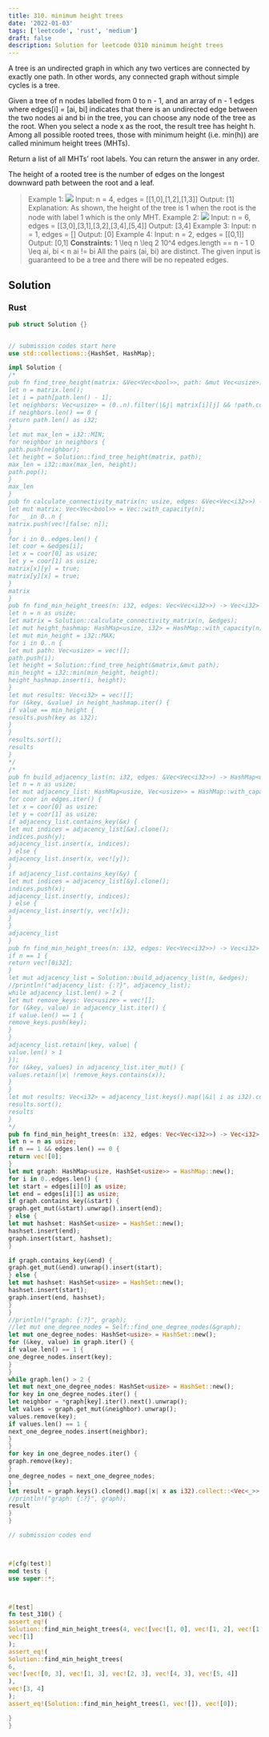 ```yaml
---
title: 310. minimum height trees
date: '2022-01-03'
tags: ['leetcode', 'rust', 'medium']
draft: false
description: Solution for leetcode 0310 minimum height trees
---
```




A tree is an undirected graph in which any two vertices are connected by exactly one path. In other words, any connected graph without simple cycles is a tree.

Given a tree of n nodes labelled from 0 to n - 1, and an array of n - 1 edges where edges[i] <TeX>=</TeX> [ai, bi] indicates that there is an undirected edge between the two nodes ai and bi in the tree, you can choose any node of the tree as the root. When you select a node x as the root, the result tree has height h. Among all possible rooted trees, those with minimum height (i.e. min(h))  are called minimum height trees (MHTs).

Return a list of all MHTs' root labels. You can return the answer in any order.

The height of a rooted tree is the number of edges on the longest downward path between the root and a leaf.



>   Example 1:
>   ![](https://assets.leetcode.com/uploads/2020/09/01/e1.jpg)
>   Input: n <TeX>=</TeX> 4, edges <TeX>=</TeX> [[1,0],[1,2],[1,3]]
>   Output: [1]
>   Explanation: As shown, the height of the tree is 1 when the root is the node with label 1 which is the only MHT.
>   Example 2:
>   ![](https://assets.leetcode.com/uploads/2020/09/01/e2.jpg)
>   Input: n <TeX>=</TeX> 6, edges <TeX>=</TeX> [[3,0],[3,1],[3,2],[3,4],[5,4]]
>   Output: [3,4]
>   Example 3:
>   Input: n <TeX>=</TeX> 1, edges <TeX>=</TeX> []
>   Output: [0]
>   Example 4:
>   Input: n <TeX>=</TeX> 2, edges <TeX>=</TeX> [[0,1]]
>   Output: [0,1]
**Constraints:**
>   	1 <TeX>\leq</TeX> n <TeX>\leq</TeX> 2  10^4
>   	edges.length <TeX>=</TeX><TeX>=</TeX> n - 1
>   	0 <TeX>\leq</TeX> ai, bi < n
>   	ai !<TeX>=</TeX> bi
>   	All the pairs (ai, bi) are distinct.
>   	The given input is guaranteed to be a tree and there will be no repeated edges.


## Solution


### Rust
```rust
pub struct Solution {}


// submission codes start here
use std::collections::{HashSet, HashMap};

impl Solution {
/*
pub fn find_tree_height(matrix: &Vec<Vec<bool>>, path: &mut Vec<usize>) -> i32 {
let n = matrix.len();
let i = path[path.len() - 1];
let neighbors: Vec<usize> = (0..n).filter(|&j| matrix[i][j] && !path.contains(&j)).collect();
if neighbors.len() == 0 {
return path.len() as i32;
}
let mut max_len = i32::MIN;
for neighbor in neighbors {
path.push(neighbor);
let height = Solution::find_tree_height(matrix, path);
max_len = i32::max(max_len, height);
path.pop();
}
max_len
}
pub fn calculate_connectivity_matrix(n: usize, edges: &Vec<Vec<i32>>) -> Vec<Vec<bool>>{
let mut matrix: Vec<Vec<bool>> = Vec::with_capacity(n);
for _ in 0..n {
matrix.push(vec![false; n]);
}
for i in 0..edges.len() {
let coor = &edges[i];
let x = coor[0] as usize;
let y = coor[1] as usize;
matrix[x][y] = true;
matrix[y][x] = true;
}
matrix
}
pub fn find_min_height_trees(n: i32, edges: Vec<Vec<i32>>) -> Vec<i32> {
let n = n as usize;
let matrix = Solution::calculate_connectivity_matrix(n, &edges);
let mut height_hashmap: HashMap<usize, i32> = HashMap::with_capacity(n);
let mut min_height = i32::MAX;
for i in 0..n {
let mut path: Vec<usize> = vec![];
path.push(i);
let height = Solution::find_tree_height(&matrix,&mut path);
min_height = i32::min(min_height, height);
height_hashmap.insert(i, height);
}
let mut results: Vec<i32> = vec![];
for (&key, &value) in height_hashmap.iter() {
if value == min_height {
results.push(key as i32);
}
}
results.sort();
results
}
*/
/*
pub fn build_adjacency_list(n: i32, edges: &Vec<Vec<i32>>) -> HashMap<usize, Vec<usize>> {
let n = n as usize;
let mut adjacency_list: HashMap<usize, Vec<usize>> = HashMap::with_capacity(n as usize);
for coor in edges.iter() {
let x = coor[0] as usize;
let y = coor[1] as usize;
if adjacency_list.contains_key(&x) {
let mut indices = adjacency_list[&x].clone();
indices.push(y);
adjacency_list.insert(x, indices);
} else {
adjacency_list.insert(x, vec![y]);
}
if adjacency_list.contains_key(&y) {
let mut indices = adjacency_list[&y].clone();
indices.push(x);
adjacency_list.insert(y, indices);
} else {
adjacency_list.insert(y, vec![x]);
}
}
adjacency_list
}
pub fn find_min_height_trees(n: i32, edges: Vec<Vec<i32>>) -> Vec<i32> {
if n == 1 {
return vec![0i32];
}
let mut adjacency_list = Solution::build_adjacency_list(n, &edges);
//println!("adjacency_list: {:?}", adjacency_list);
while adjacency_list.len() > 2 {
let mut remove_keys: Vec<usize> = vec![];
for (&key, value) in adjacency_list.iter() {
if value.len() == 1 {
remove_keys.push(key);
}
}
adjacency_list.retain(|key, value| {
value.len() > 1
});
for (&key, values) in adjacency_list.iter_mut() {
values.retain(|x| !remove_keys.contains(x));
}
}
let mut results: Vec<i32> = adjacency_list.keys().map(|&i| i as i32).collect();
results.sort();
results
}
*/
pub fn find_min_height_trees(n: i32, edges: Vec<Vec<i32>>) -> Vec<i32> {
let n = n as usize;
if n == 1 && edges.len() == 0 {
return vec![0];
}
let mut graph: HashMap<usize, HashSet<usize>> = HashMap::new();
for i in 0..edges.len() {
let start = edges[i][0] as usize;
let end = edges[i][1] as usize;
if graph.contains_key(&start) {
graph.get_mut(&start).unwrap().insert(end);
} else {
let mut hashset: HashSet<usize> = HashSet::new();
hashset.insert(end);
graph.insert(start, hashset);
}

if graph.contains_key(&end) {
graph.get_mut(&end).unwrap().insert(start);
} else {
let mut hashset: HashSet<usize> = HashSet::new();
hashset.insert(start);
graph.insert(end, hashset);
}
}
//println!("graph: {:?}", graph);
//let mut one_degree_nodes = Self::find_one_degree_nodes(&graph);
let mut one_degree_nodes: HashSet<usize> = HashSet::new();
for (&key, value) in graph.iter() {
if value.len() == 1 {
one_degree_nodes.insert(key);
}
}
while graph.len() > 2 {
let mut next_one_degree_nodes: HashSet<usize> = HashSet::new();
for key in one_degree_nodes.iter() {
let neighbor = *graph[key].iter().next().unwrap();
let values = graph.get_mut(&neighbor).unwrap();
values.remove(key);
if values.len() == 1 {
next_one_degree_nodes.insert(neighbor);
}
}
for key in one_degree_nodes.iter() {
graph.remove(key);
}
one_degree_nodes = next_one_degree_nodes;
}
let result = graph.keys().cloned().map(|x| x as i32).collect::<Vec<_>>();
//println!("graph: {:?}", graph);
result
}
}

// submission codes end



#[cfg(test)]
mod tests {
use super::*;



#[test]
fn test_310() {
assert_eq!(
Solution::find_min_height_trees(4, vec![vec![1, 0], vec![1, 2], vec![1, 3]]),
vec![1]
);
assert_eq!(
Solution::find_min_height_trees(
6,
vec![vec![0, 3], vec![1, 3], vec![2, 3], vec![4, 3], vec![5, 4]]
),
vec![3, 4]
);
assert_eq!(Solution::find_min_height_trees(1, vec![]), vec![0]);

}
}

```
